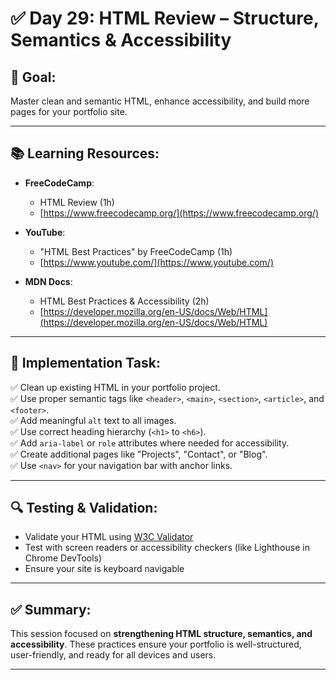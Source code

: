 # ✅ Day 29: HTML Review – Structure, Semantics & Accessibility

## 🎯 Goal:
Master clean and semantic HTML, enhance accessibility, and build more pages for your portfolio site.

---

## 📚 Learning Resources:

- **FreeCodeCamp**:  
  - HTML Review (1h)  
  - [https://www.freecodecamp.org/](https://www.freecodecamp.org/)

- **YouTube**:  
  - "HTML Best Practices" by FreeCodeCamp (1h)  
  - [https://www.youtube.com/](https://www.youtube.com/)

- **MDN Docs**:  
  - HTML Best Practices & Accessibility (2h)  
  - [https://developer.mozilla.org/en-US/docs/Web/HTML](https://developer.mozilla.org/en-US/docs/Web/HTML)

---

## 🧠 Implementation Task:

✅ Clean up existing HTML in your portfolio project.  
✅ Use proper semantic tags like `<header>`, `<main>`, `<section>`, `<article>`, and `<footer>`.  
✅ Add meaningful `alt` text to all images.  
✅ Use correct heading hierarchy (`<h1>` to `<h6>`).  
✅ Add `aria-label` or `role` attributes where needed for accessibility.  
✅ Create additional pages like "Projects", "Contact", or "Blog".  
✅ Use `<nav>` for your navigation bar with anchor links.  

---

## 🔍 Testing & Validation:

- Validate your HTML using [W3C Validator](https://validator.w3.org/)
- Test with screen readers or accessibility checkers (like Lighthouse in Chrome DevTools)
- Ensure your site is keyboard navigable

---

## ✅ Summary:

This session focused on **strengthening HTML structure, semantics, and accessibility**. These practices ensure your portfolio is well-structured, user-friendly, and ready for all devices and users.

---
